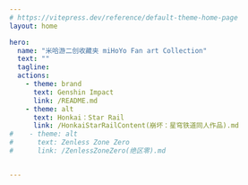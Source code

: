 ```yaml
---
# https://vitepress.dev/reference/default-theme-home-page
layout: home

hero:
  name: "米哈游二创收藏夹 miHoYo Fan art Collection"
  text: ""
  tagline: 
  actions:
    - theme: brand
      text: Genshin Impact
      link: /README.md
    - theme: alt
      text: Honkai：Star Rail
      link: /HonkaiStarRailContent(崩坏：星穹铁道同人作品).md
#    - theme: alt
#      text: Zenless Zone Zero
#      link: /ZenlessZoneZero(绝区零).md


---
```


